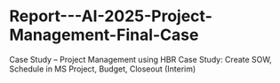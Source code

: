 # Report---AI-2025-Project-Management-Final-Case
Case Study – Project Management using HBR Case Study: Create SOW, Schedule in MS Project, Budget, Closeout (Interim)
